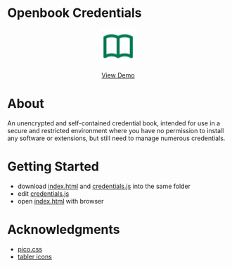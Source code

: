 # Openbook Credentials

<div align="center">
  <img src="favicon.svg" alt="Logo" width="80" height="80">
  <p align="center">
    <a href="https://jackjyq.github.io/openbook-credentials/">View Demo</a>
  </p>
</div>

# About

An unencrypted and self-contained credential book, intended for use in a secure and restricted environment where you have no permission to install any software or extensions, but still need to manage numerous credentials.

# Getting Started

- download [index.html](index.html) and [credentials.js](credentials.js) into the same folder
- edit [credentials.js](credentials.js)
- open [index.html](index.html) with browser

# Acknowledgments

- [pico.css](https://picocss.com/)
- [tabler icons](https://tabler.io/)
